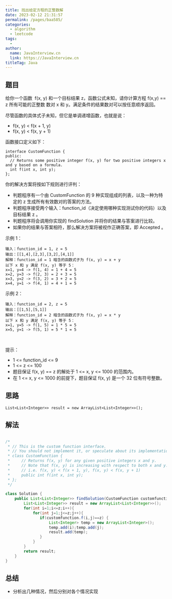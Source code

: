 ```yaml
---
title: 找出给定方程的正整数解
date: 2023-02-12 21:31:57
permalink: /pages/baa585/
categories:
  - algorithm
  - leetcode
tags:
  - 
author: 
  name: JavaInterview.cn
  link: https://JavaInterview.cn
titleTag: Java
---
```




## 题目

给你一个函数  f(x, y) 和一个目标结果 z，函数公式未知，请你计算方程 f(x,y) == z 所有可能的正整数 数对 x 和 y。满足条件的结果数对可以按任意顺序返回。

尽管函数的具体式子未知，但它是单调递增函数，也就是说：

- f(x, y) < f(x + 1, y)
- f(x, y) < f(x, y + 1)

函数接口定义如下：

    interface CustomFunction {
    public:
      // Returns some positive integer f(x, y) for two positive integers x and y based on a formula.
      int f(int x, int y);
    };

你的解决方案将按如下规则进行评判：

- 判题程序有一个由 CustomFunction 的 9 种实现组成的列表，以及一种为特定的 z 生成所有有效数对的答案的方法。
- 判题程序接受两个输入：function_id（决定使用哪种实现测试你的代码）以及目标结果 z 。
- 判题程序将会调用你实现的 findSolution 并将你的结果与答案进行比较。
- 如果你的结果与答案相符，那么解决方案将被视作正确答案，即 Accepted 。

示例 1：

    输入：function_id = 1, z = 5
    输出：[[1,4],[2,3],[3,2],[4,1]]
    解释：function_id = 1 暗含的函数式子为 f(x, y) = x + y
    以下 x 和 y 满足 f(x, y) 等于 5：
    x=1, y=4 -> f(1, 4) = 1 + 4 = 5
    x=2, y=3 -> f(2, 3) = 2 + 3 = 5
    x=3, y=2 -> f(3, 2) = 3 + 2 = 5
    x=4, y=1 -> f(4, 1) = 4 + 1 = 5
示例 2：

    输入：function_id = 2, z = 5
    输出：[[1,5],[5,1]]
    解释：function_id = 2 暗含的函数式子为 f(x, y) = x * y
    以下 x 和 y 满足 f(x, y) 等于 5：
    x=1, y=5 -> f(1, 5) = 1 * 5 = 5
    x=5, y=1 -> f(5, 1) = 5 * 1 = 5
 

提示：

- 1 <= function_id <= 9
- 1 <= z <= 100
- 题目保证 f(x, y) == z 的解处于 1 <= x, y <= 1000 的范围内。
- 在 1 <= x, y <= 1000 的前提下，题目保证 f(x, y) 是一个 32 位有符号整数。

## 思路

    List<List<Integer>> result = new ArrayList<List<Integer>>();

## 解法
```java

/*
 * // This is the custom function interface.
 * // You should not implement it, or speculate about its implementation
 * class CustomFunction {
 *     // Returns f(x, y) for any given positive integers x and y.
 *     // Note that f(x, y) is increasing with respect to both x and y.
 *     // i.e. f(x, y) < f(x + 1, y), f(x, y) < f(x, y + 1)
 *     public int f(int x, int y);
 * };
 */

class Solution {
    public List<List<Integer>> findSolution(CustomFunction customfunction, int z) {
        List<List<Integer>> result = new ArrayList<List<Integer>>();
        for(int i=1;i<=z;i++){
            for(int j=1;j<=z;j++){
               if(customfunction.f(i,j)==z) {
                   List<Integer> temp = new ArrayList<Integer>();
                   temp.add(i);temp.add(j);
                   result.add(temp);
               }
            }
        }
        return result;
    }
}
```

## 总结

- 分析出几种情况，然后分别对各个情况实现 
